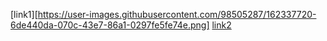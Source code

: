 [link1][https://user-images.githubusercontent.com/98505287/162337720-6de440da-070c-43e7-86a1-0297fe5fe74e.png]
[link2](https://google.com)
